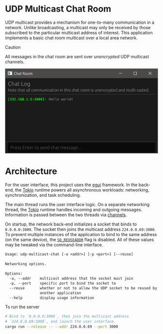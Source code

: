 # UDP Multicast Chat Room
UDP multicast provides a mechanism for one-to-many communication in a network. Unlike broadcasting, a multicast may only be received by those subscribed to the particular multicast address of interest. This application implements a basic chat room multicast over a local area network.

> [!CAUTION]
> All messages in the chat room are sent over _unencrypted_ UDP multicast channels.

![UI Screenshot](./docs/screenshot.png)

# Architecture
For the user interface, this project uses the [egui] framework. In the back-end, the [Tokio] runtime powers all asynchronous workloads: networking, synchronization, and task scheduling.

The main thread runs the user interface logic. On a separate networking thread, the [Tokio] runtime handles incoming and outgoing messages. Information is passed between the two threads via [channels](https://docs.rs/tokio/latest/tokio/sync/index.html).

[egui]: https://www.egui.rs
[Tokio]: https://tokio.rs

On startup, the network back-end initializes a socket that binds to `0.0.0.0:3000`. The socket then joins the multicast address `224.0.0.69:3000`. To prevent multiple instances of the application to bind to the same address (on the same device), the [`SO_REUSEADDR`](https://docs.microsoft.com/en-us/windows-hardware/drivers/network/so-reuseaddr) flag is disabled. All of these values may be tweaked via the command-line interface.

```
Usage: udp-multicast-chat [-a <addr>] [-p <port>] [--reuse]

Networking options.

Options:
  -a, --addr    multicast address that the socket must join
  -p, --port    specific port to bind the socket to
  --reuse       whether or not to allow the UDP socket to be reused by
                another application
  --help        display usage information
```

To run the server

```bash
# Bind to `0.0.0.0:3000`, then join the multicast address
# `224.0.0.69:3000`, and launch the user interface.
cargo run --release -- --addr 224.0.0.69 --port 3000
```
